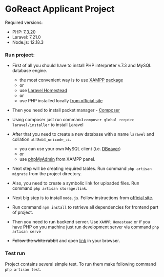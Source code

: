 # GoReact Applicant Project

Required versions:
- PHP: 7.3.20
- Laravel: 7.21.0
- Node.js: 12.18.3

### Run project:
* First of all you should have to install PHP interpreter v.7.3 and MySQL database engine.
    - the most convenient way is to use [XAMPP package](https://www.apachefriends.org/download.html)
    - or 
    - use [Laravel Homestead](https://laravel.com/docs/7.x/homestead)
    - or
    - use PHP installed locally [from official site](https://www.php.net/downloads)

* Then you need to install packet manager - [Composer](https://getcomposer.org/download/)
* Using composer just run command `composer global require laravel/installer` to install Laravel
* After that you need to create a new database with a name `laravel` and collation `utf8mb4_unicode_ci`.
    - you can use your own MySQL client (i.e. [DBeaver](https://dbeaver.io/))
    - or 
    - use [phpMyAdmin](http://localhost/phpmyadmin/) from XAMPP panel.
* Next step will be creating required tables. Run command `php artisan migrate` from the project directory.
* Also, you need to create a symbolic link for uploaded files. Run command `php artisan storage:link`.
* Next big step is to install `node.js`. Follow instructions from [official site](https://nodejs.org/en/).
* Run command `npm install` to retrieve all dependencies for frontend part of project.
* Then you need to run backend server. Use `XAMPP`, `Homestead` or if you have PHP on you machine just run
 development server via command `php artisan serve`
* ~~Follow the white rabbit~~ and open [link](http://127.0.0.1:8000) in your browser. 

### Test run
Project contains several simple test. To run them make following command `php artisan test`.

